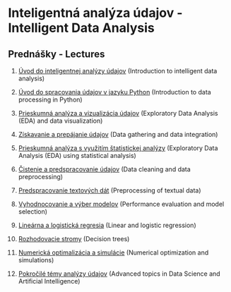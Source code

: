 # Inteligentná analýza údajov - Intelligent Data Analysis
## Prednášky - Lectures

1. [Úvod do inteligentnej analýzy údajov](https://docs.google.com/presentation/d/1y-W6Ob27k5mHQTAYv5WpTh0mvr3itGlc6AKWfxilk6E/edit#slide=id.g979e16bf5c_1_0) (Introduction to intelligent data analysis)

2. [Úvod do spracovania údajov v jazyku Python](https://docs.google.com/presentation/d/1p7AhpWEbXL39NVJqgpVW4_Hmcw-o0Sv9SJ6Scc9bzpk/edit#slide=id.g97a2241edc_1_0) (Introduction to data processing in Python)

3. [Prieskumná analýza a vizualizácia údajov](https://docs.google.com/presentation/d/1gPvdBhNa9eOSf-4UmWbrq1tTE7YdomHaZlQ9lTZBMt0/edit?usp=sharing) (Exploratory Data Analysis (EDA) and data visualization)

4. [Získavanie a prepájanie údajov](https://docs.google.com/presentation/d/1YhAR1yO0s_3r4PkfAlE5mRcUsipmjAWN77foZ07VJnE/edit#slide=id.p) (Data gathering and data integration)

5. [Prieskumná analýza s využitím štatistickej analýzy](https://docs.google.com/presentation/d/1HO54c72EHcpQBIKXsMCCzAZlkYQKFM-TcIpgYWOmZQM/edit?usp=sharing) (Exploratory Data Analysis (EDA) using statistical analysis)

6. [Čistenie a predspracovanie údajov](https://docs.google.com/presentation/d/1cfbf-hoOWshFUbNqiuOMhwL5OaZFUmNyGCB0ukVJv2w/edit?usp=sharing) (Data cleaning and data preprocessing)

7. [Predspracovanie textových dát](https://docs.google.com/presentation/d/1Icrm8pmI3MIpSPYns2c4HZ9p_D7jJPlmBHerG8CvVZ0/edit?usp=sharing) (Preprocessing of textual data)

8. [Vyhodnocovanie a výber modelov](https://docs.google.com/presentation/d/19szdcF51u2sTYQa_lYIrYu6YXiyXo_oXMfi-xV9JpQY/edit?usp=sharing) (Performance evaluation and model selection)

9. [Lineárna a logistická regresia](https://docs.google.com/presentation/d/1tgSqGv8B0IHjI27WPDnB-Lt-io3d_dPNnIqTwIN-ptA/edit?usp=sharing) (Linear and logistic regression)

10. [Rozhodovacie stromy](https://docs.google.com/presentation/d/1kPLo76xEQsuiA1IiHbP1bpGsGbC0rsfaURZ9CF8Ag_c/edit?usp=sharing) (Decision trees)

11. [Numerická optimalizácia a simulácie](https://docs.google.com/presentation/d/1jitimlJn9b5xrJrK0Bvd8_jBBaYRxF_-hg5n1aiDTtk/edit?usp=sharing) (Numerical optimization and simulations)

12. [Pokročilé témy analýzy údajov](https://docs.google.com/presentation/d/1rehxUK-fOXaUsgwsVug3u7zOmdyGKVWIRKp-ED8uk2A/edit?usp=sharing) (Advanced topics in Data Science and Artificial Intelligence)
